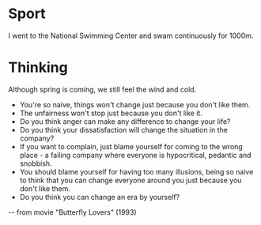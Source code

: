 # Sport
I went to the National Swimming Center and swam continuously for 1000m.

# Thinking
Although spring is coming, we still feel the wind and cold.

- You're so naive, things won't change just because you don't like them.
- The unfairness won't stop just because you don't like it.
- Do you think anger can make any difference to change your life?
- Do you think your dissatisfaction will change the situation in the company?
- If you want to complain, just blame yourself for coming to the wrong place - a failing company where everyone is hypocritical, pedantic and snobbish.
- You should blame yourself for having too many illusions, being so naive to think that you can change everyone around you just because you don't like them.
- Do you think you can change an era by yourself?

-- from movie "Butterfly Lovers" (1993)